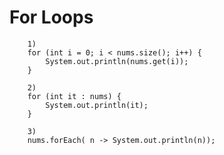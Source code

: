 # For Loops
        1)
        for (int i = 0; i < nums.size(); i++) {
            System.out.println(nums.get(i));
        }

        2)
        for (int it : nums) {
            System.out.println(it);
        }

        3)
        nums.forEach( n -> System.out.println(n));
